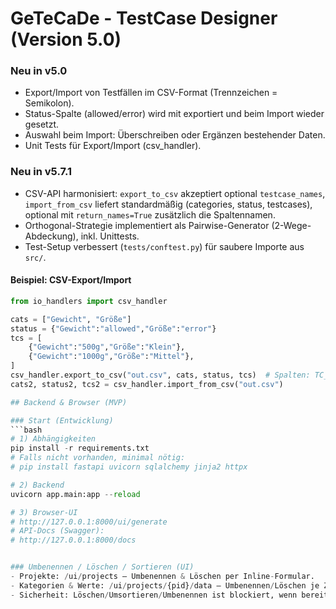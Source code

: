 # GeTeCaDe - TestCase Designer (Version 5.0)

### Neu in v5.0
- Export/Import von Testfällen im CSV-Format (Trennzeichen = Semikolon).
- Status-Spalte (allowed/error) wird mit exportiert und beim Import wieder gesetzt.
- Auswahl beim Import: Überschreiben oder Ergänzen bestehender Daten.
- Unit Tests für Export/Import (csv_handler).



### Neu in v5.7.1
- CSV-API harmonisiert: `export_to_csv` akzeptiert optional `testcase_names`, `import_from_csv` liefert standardmäßig (categories, status, testcases), optional mit `return_names=True` zusätzlich die Spaltennamen.
- Orthogonal-Strategie implementiert als Pairwise-Generator (2-Wege-Abdeckung), inkl. Unittests.
- Test-Setup verbessert (`tests/conftest.py`) für saubere Importe aus `src/`.

#### Beispiel: CSV-Export/Import
```python
from io_handlers import csv_handler

cats = ["Gewicht", "Größe"]
status = {"Gewicht":"allowed","Größe":"error"}
tcs = [
    {"Gewicht":"500g","Größe":"Klein"},
    {"Gewicht":"1000g","Größe":"Mittel"},
]
csv_handler.export_to_csv("out.csv", cats, status, tcs)  # Spalten: TC_1, TC_2
cats2, status2, tcs2 = csv_handler.import_from_csv("out.csv")

## Backend & Browser (MVP)

### Start (Entwicklung)
```bash
# 1) Abhängigkeiten
pip install -r requirements.txt
# Falls nicht vorhanden, minimal nötig:
# pip install fastapi uvicorn sqlalchemy jinja2 httpx

# 2) Backend
uvicorn app.main:app --reload

# 3) Browser-UI
# http://127.0.0.1:8000/ui/generate
# API-Docs (Swagger):
# http://127.0.0.1:8000/docs


### Umbenennen / Löschen / Sortieren (UI)
- Projekte: /ui/projects – Umbenennen & Löschen per Inline-Formular.
- Kategorien & Werte: /ui/projects/{pid}/data – Umbenennen/Löschen je Zeile, Kategorien per Drag&Drop sortieren.
- Sicherheit: Löschen/Umsortieren/Umbenennen ist blockiert, wenn bereits Generierungen existieren.
